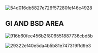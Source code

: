 ![54d016db5827e726f57280fef46c4928](https://github.com/user-attachments/assets/c1034f78-a459-45ae-a1f2-8f8888510804)




## GI AND BSD AREA

![916b60fee456b2f806551887736cbd5b](https://github.com/user-attachments/assets/5f15aff8-8b79-4484-9896-4b14c64eadfe)


![29322ef40e5da4b5b81e747319ffd9e3](https://github.com/user-attachments/assets/265b7a57-68d6-47a7-a343-e7943e73794c)


